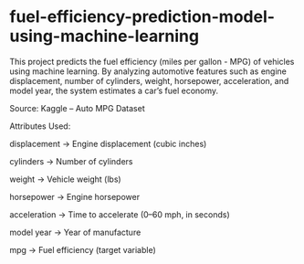 # fuel-efficiency-prediction-model-using-machine-learning
This project predicts the fuel efficiency (miles per gallon - MPG) of vehicles using machine learning. By analyzing automotive features such as engine displacement, number of cylinders, weight, horsepower, acceleration, and model year, the system estimates a car’s fuel economy.

Source: Kaggle – Auto MPG Dataset

Attributes Used:

displacement → Engine displacement (cubic inches)

cylinders → Number of cylinders

weight → Vehicle weight (lbs)

horsepower → Engine horsepower

acceleration → Time to accelerate (0–60 mph, in seconds)

model year → Year of manufacture

mpg → Fuel efficiency (target variable)

